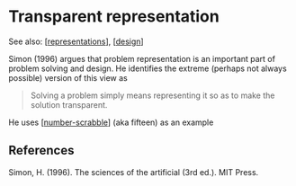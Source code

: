 # Transparent representation

See also: [[representations]], [[design]] 

Simon (1996) argues that problem representation is an important part of problem solving and design. He identifies the extreme (perhaps not always possible) version of this view as 

> Solving a problem simply means representing it so as to make the solution transparent.

He uses [[number-scrabble]] (aka fifteen) as an example

## References

Simon, H. (1996). The sciences of the artificial (3rd ed.). MIT Press.

[//begin]: # "Autogenerated link references for markdown compatibility"
[representations]: representations "Representations"
[design]: ..%2FDesign%2Fdesign "Design"
[number-scrabble]: number-scrabble "Number scrabble (aka Fifteen)"
[//end]: # "Autogenerated link references"